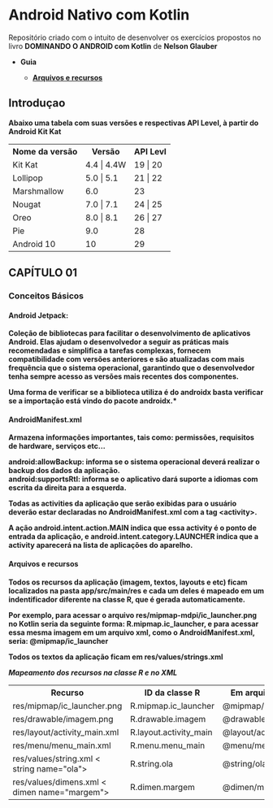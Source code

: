 # Android Nativo com Kotlin

<p>Repositório criado com o intuito de desenvolver os exercícios propostos no livro <strong>DOMINANDO O ANDROID com Kotlin</strong> de <strong>Nelson Glauber</strong> </p>

- <strong>Guia
  - [Arquivos e recursos](#arquivos-e-recursos)

## Introduçao

<p>Abaixo uma tabela com suas versões e respectivas API Level, à partir do Android Kit Kat</p>
<table>
  <tr>
    <th>Nome da versão</th>
    <th>Versão</th>
    <th>API Levl</th>
  </tr>
  <tr>
    <td>Kit Kat</td>
    <td>4.4 | 4.4W</td>
    <td>19 | 20</td>
  </tr>
  <tr>
    <td>Lollipop</td>
    <td>5.0 | 5.1</td>
    <td>21 | 22</td>
  </tr>
  <tr>
    <td>Marshmallow</td>
    <td>6.0</td>
    <td>23</td>
  </tr>
  <tr>
    <td>Nougat</td>
    <td>7.0 | 7.1</td>
    <td>24 | 25</td>
  </tr>
  <tr>
    <td>Oreo</td>
    <td>8.0 | 8.1</td>
    <td>26 | 27</td>
  </tr>
  <tr>
    <td>Pie</td>
    <td>9.0</td>
    <td>28</td>
  </tr>
  <tr>
    <td>Android 10</td>
    <td>10</td>
    <td>29</td>
  </tr>
</table>

## CAPÍTULO 01

### Conceitos Básicos

#### Android Jetpack:

<p>Coleção de bibliotecas para facilitar o desenvolvimento de aplicativos Android. Elas ajudam o desenvolvedor a seguir as práticas mais recomendadas e simplifica a tarefas complexas, fornecem compatibilidade com versões anteriores e são atualizadas com mais frequência que o sistema operacional, garantindo que o desenvolvedor tenha sempre acesso as versões mais recentes dos componentes.</p>
<p>Uma forma de verificar se a biblioteca utiliza é do <strong>androidx</strong> basta verificar se a importação está vindo do pacote <strong>androidx.*</strong> </p>

#### AndroidManifest.xml

<p>
Armazena informações importantes, tais como: <strong>permissões, requisitos de hardware, serviços  etc...</strong>
</p>
<p>
<strong>android:allowBackup:</strong> informa se o sistema operacional deverá realizar o backup dos dados da aplicação.</br>
<strong>android:supportsRtl:</strong> informa se o aplicativo dará suporte a idiomas com escrita da direita para a esquerda.</br>

Todas as activities da aplicação que serão exibidas para o usuário deverão estar declaradas no **AndroidManifest.xml** com a tag **\<activity>**. </br>

A ação <strong>android.intent.action.MAIN</strong> indica que essa activity é o ponto de entrada da aplicação, e **android.intent.category.LAUNCHER** indica que a activity aparecerá na lista de aplicações do aparelho.

</p>

#### Arquivos e recursos

<p>
Todos os recursos da aplicação (imagem, textos, layouts e etc) ficam localizados na pasta <strong>app/src/main/res</strong> e cada um deles é mapeado em um indentificador diferente na classe R, que é gerada automaticamente. </br>

Por exemplo, para acessar o arquivo <strong>res/mipmap-mdpi/ic_launcher.png</strong> no Kotlin seria da seguinte forma: <strong>R.mipmap.ic_launcher</strong>, e para acessar essa mesma imagem em um arquivo xml, como o AndroidManifest.xml, seria: <strong>@mipmap/ic_launcher</strong>

</p>

<p>
Todos os textos da aplicação ficam em <strong>res/values/strings.xml</strong>

_Mapeamento dos recursos na classe R e no XML_

<table>
  <tr>
    <th>Recurso</th>
    <th>ID da classe R</th>
    <th>Em arquivos XML</th>
  </tr>
  <tr>
    <td>res/mipmap/ic_launcher.png</td>
    <td>R.mipmap.ic_launcher</td>
    <td>@mipmap/ic_launcher</td>
  </tr>
  <tr>
    <td>res/drawable/imagem.png</td>
    <td>R.drawable.imagem</td>
    <td>@drawable/imagem</td>
  </tr>
  <tr>
    <td>res/layout/activity_main.xml</td>
    <td>R.layout.activity_main</td>
    <td>@layout/activity_main</td>
  </tr>
  <tr>
    <td>res/menu/menu_main.xml</td>
    <td>R.menu.menu_main</td>
    <td>@menu/menu_main</td>
  </tr>
  <tr>
    <td>res/values/string.xml < string name="ola"> </td>
    <td>R.string.ola</td>
    <td>@string/ola</td>
  </tr>
  <tr>
    <td>res/values/dimens.xml < dimen name="margem"></td>
    <td>R.dimen.margem</td>
    <td>@dimen/margem</td>
  </tr>
</table>
</p>
